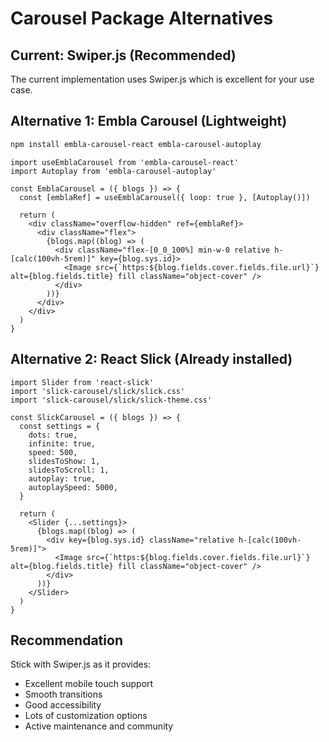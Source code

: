 # Carousel Package Alternatives

## Current: Swiper.js (Recommended)
The current implementation uses Swiper.js which is excellent for your use case.

## Alternative 1: Embla Carousel (Lightweight)
```bash
npm install embla-carousel-react embla-carousel-autoplay
```

```tsx
import useEmblaCarousel from 'embla-carousel-react'
import Autoplay from 'embla-carousel-autoplay'

const EmblaCarousel = ({ blogs }) => {
  const [emblaRef] = useEmblaCarousel({ loop: true }, [Autoplay()])

  return (
    <div className="overflow-hidden" ref={emblaRef}>
      <div className="flex">
        {blogs.map((blog) => (
          <div className="flex-[0_0_100%] min-w-0 relative h-[calc(100vh-5rem)]" key={blog.sys.id}>
            <Image src={`https:${blog.fields.cover.fields.file.url}`} alt={blog.fields.title} fill className="object-cover" />
          </div>
        ))}
      </div>
    </div>
  )
}
```

## Alternative 2: React Slick (Already installed)
```tsx
import Slider from 'react-slick'
import 'slick-carousel/slick/slick.css'
import 'slick-carousel/slick/slick-theme.css'

const SlickCarousel = ({ blogs }) => {
  const settings = {
    dots: true,
    infinite: true,
    speed: 500,
    slidesToShow: 1,
    slidesToScroll: 1,
    autoplay: true,
    autoplaySpeed: 5000,
  }

  return (
    <Slider {...settings}>
      {blogs.map((blog) => (
        <div key={blog.sys.id} className="relative h-[calc(100vh-5rem)]">
          <Image src={`https:${blog.fields.cover.fields.file.url}`} alt={blog.fields.title} fill className="object-cover" />
        </div>
      ))}
    </Slider>
  )
}
```

## Recommendation
Stick with Swiper.js as it provides:
- Excellent mobile touch support
- Smooth transitions
- Good accessibility
- Lots of customization options
- Active maintenance and community